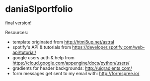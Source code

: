 # daniaSIportfolio
final version!

Resources: 
  - template originated from http://html5up.net/astral 
  - spotify's API & tutorials from https://developer.spotify.com/web-api/tutorial/
  - google users auth & help from https://cloud.google.com/appengine/docs/python/users/
  - gradients for header backgrounds: http://uigradients.com/
  - form messages get sent to my email with: http://formspree.io/
